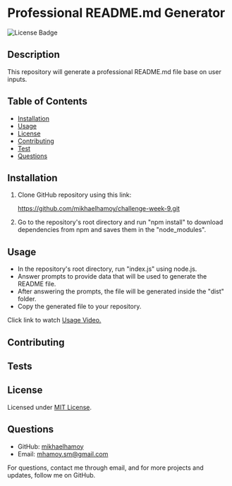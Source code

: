 
# Professional README.md Generator

![License Badge](https://img.shields.io/badge/license-MIT-green)  
    
## Description
  
This repository will generate a professional README.md file base on user inputs.

## Table of Contents
  
* [Installation](#installation)
* [Usage](#usage)
* [License](#license)
* [Contributing](#contributing)
* [Test](#tests)
* [Questions](#questions)
  
## Installation 
  
1. Clone GitHub repository using this link:
     
	https://github.com/mikhaelhamoy/challenge-week-9.git

2. Go to the repository's root directory and run "npm install" to download dependencies from npm and saves them in the "node_modules".    
        
## Usage 
  
* In the repository's root directory, run "index.js" using node.js.
* Answer prompts to provide data that will be used to generate the README file.
* After answering the prompts, the file will be generated inside the "dist" folder.
* Copy the generated file to your repository.

Click link to watch [Usage Video.](https://drive.google.com/file/d/1F8l0uaqGIFeWsljz7dqYWPaj9lO6g7PE/view)
      
## Contributing 
 
## Tests 
     
## License

Licensed under [MIT License](./LICENSE).
    
## Questions
   
* GitHub: [mikhaelhamoy](https://github.com/mikhaelhamoy)
* Email: [mhamoy.sm@gmail.com](mailto:mhamoy.sm@gmail.com)

For questions, contact me through email, and for more projects and updates, follow me on GitHub.
    
